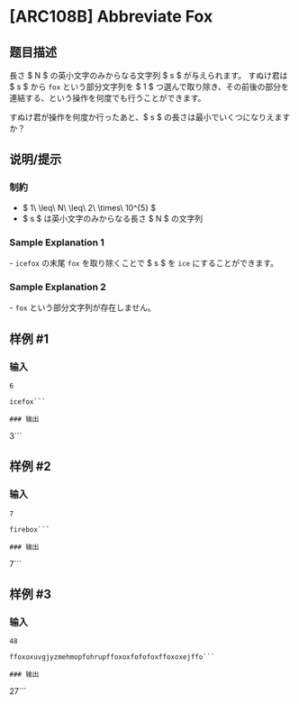 # [ARC108B] Abbreviate Fox

## 题目描述

[problemUrl]: https://atcoder.jp/contests/arc108/tasks/arc108_b

長さ $ N $ の英小文字のみからなる文字列 $ s $ が与えられます。 すぬけ君は $ s $ から `fox` という部分文字列を $ 1 $ つ選んで取り除き、その前後の部分を連結する、という操作を何度でも行うことができます。

すぬけ君が操作を何度か行ったあと、$ s $ の長さは最小でいくつになりえますか？

## 说明/提示

### 制約

- $ 1\ \leq\ N\ \leq\ 2\ \times\ 10^{5} $
- $ s $ は英小文字のみからなる長さ $ N $ の文字列

### Sample Explanation 1

\- `icefox` の末尾 `fox` を取り除くことで $ s $ を `ice` にすることができます。

### Sample Explanation 2

\- `fox` という部分文字列が存在しません。

## 样例 #1

### 输入

```
6
icefox```

### 输出

```
3```

## 样例 #2

### 输入

```
7
firebox```

### 输出

```
7```

## 样例 #3

### 输入

```
48
ffoxoxuvgjyzmehmopfohrupffoxoxfofofoxffoxoxejffo```

### 输出

```
27```

